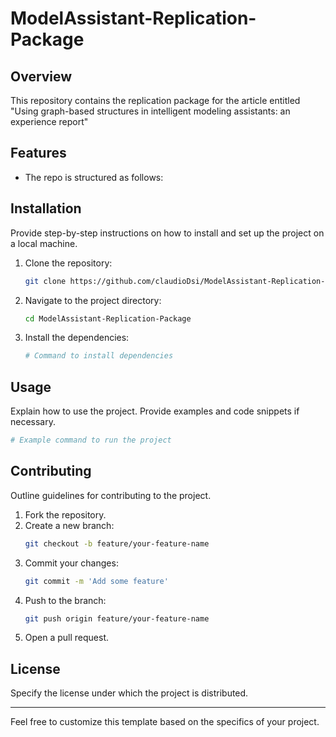 # ModelAssistant-Replication-Package

## Overview
This repository contains the replication package for the article entitled "Using graph-based structures in intelligent modeling assistants: an
experience report"

## Features
- The repo is structured as follows:


## Installation
Provide step-by-step instructions on how to install and set up the project on a local machine.

1. Clone the repository:
   ```bash
   git clone https://github.com/claudioDsi/ModelAssistant-Replication-Package.git
   ```
2. Navigate to the project directory:
   ```bash
   cd ModelAssistant-Replication-Package
   ```
3. Install the dependencies:
   ```bash
   # Command to install dependencies
   ```

## Usage
Explain how to use the project. Provide examples and code snippets if necessary.

```bash
# Example command to run the project
```

## Contributing
Outline guidelines for contributing to the project.

1. Fork the repository.
2. Create a new branch:
   ```bash
   git checkout -b feature/your-feature-name
   ```
3. Commit your changes:
   ```bash
   git commit -m 'Add some feature'
   ```
4. Push to the branch:
   ```bash
   git push origin feature/your-feature-name
   ```
5. Open a pull request.

## License
Specify the license under which the project is distributed.

---

Feel free to customize this template based on the specifics of your project.
